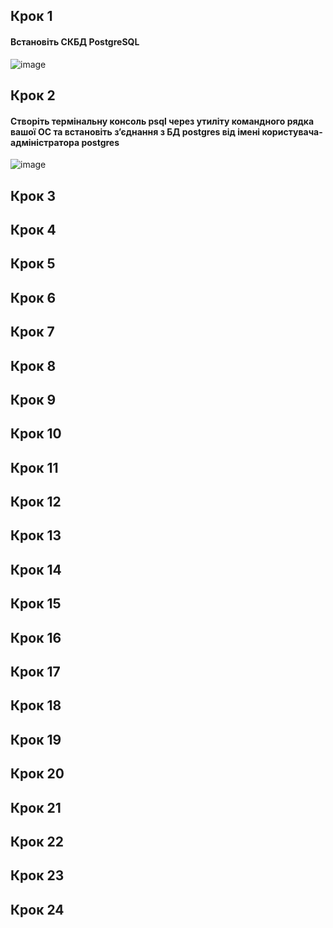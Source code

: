 ## Крок 1
#### Встановіть СКБД PostgreSQL
![image](https://user-images.githubusercontent.com/41470575/204101911-9e828580-8d94-4aef-b396-c206d37b8f67.png)

## Крок 2
#### Створіть термінальну консоль psql через утиліту командного рядка вашої ОС та встановіть з’єднання з БД postgres від імені користувача-адміністратора postgres 
![image](https://user-images.githubusercontent.com/41470575/204102404-2b984ea6-d3e2-42d0-a2a9-9dbae9c71f72.png)

## Крок 3
####

## Крок 4
####

## Крок 5
####

## Крок 6
####

## Крок 7
####

## Крок 8
####

## Крок 9
####

## Крок 10
####

## Крок 11
####

## Крок 12
####

## Крок 13
####

## Крок 14
####

## Крок 15
####

## Крок 16
####

## Крок 17
####

## Крок 18
####

## Крок 19
####

## Крок 20
####

## Крок 21
####

## Крок 22
####

## Крок 23
####

## Крок 24
####
